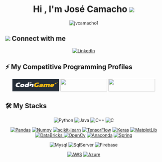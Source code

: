 <h1 align="center">Hi , I'm José Camacho <img src="https://media.giphy.com/media/hvRJCLFzcasrR4ia7z/giphy.gif" width="35"></h1>

<p align="center"><img src="https://github-readme-streak-stats.herokuapp.com/?user=jvcamacho1&theme=algolia" alt="jvcamacho1" /></p>

## <img src="https://media.giphy.com/media/iY8CRBdQXODJSCERIr/giphy.gif" width="30px"> Connect with me
<p align="center">
<a href="(https://www.linkedin.com/in/jos%C3%A9-victor-xavier-camacho-9a1a34197/)/"><img src="https://img.shields.io/badge/linkedin-%230A66C2.svg?style=plastic&logo=linkedin&logoColor=white" width="180" height="40" alt="LinkedIn"/></a>
</p>

## ⚡ My Competitive Programming Profiles
<p align="center">
  <a href="https://www.codingame.com/profile/ce3be6c5b8896d64e3c98477fffbddf46685844"><img src="https://github.com/jvcamacho1/jvcamacho1/blob/main/cg.PNG"
   width="150" height="40"></img></a>
  <a href="https://leetcode.com/jvcamacho1/"><img src="https://img.shields.io/badge/LeetCode-000000?style=for-the-badge&logo=LeetCode&logoColor=#d16c06"
   width="150" height="40"></img></a>
  <a href="https://www.hackerrank.com/jv_camacho"><img src="https://img.shields.io/badge/-Hackerrank-2EC866?style=for-the-badge&logo=HackerRank&logoColor=white"           width="150" height="40"></img></a>
</p>

## 🛠️ My Stacks
<!--📋 Languages-->
<p align="center"> 
  <a><img alt="Python" src="https://img.shields.io/badge/Python%20-%2314354C.svg?style=plastic&logo=python&logoColor=white"width="120" height="30"></a>
  <a><img alt="Java" src="https://img.shields.io/badge/Java-%23007396.svg?style=plastic&logo=java&logoColor=white"width="120" height="30"></a>
  <a><img alt="C++" src="https://img.shields.io/badge/C++%20-%2300599C.svg?style=plastic&logo=c%2B%2B&logoColor=white"width="120" height="30"></a>
  <a><img alt="C" src="https://img.shields.io/badge/c-%2300599C.svg?style=plastic&logo=c&logoColor=white"width="120" height="30"></a>
</p>

<!--📚 Frameworks, Platforms and Libraries-->
<p align="center">
<a href="#"><img alt="Pandas" src="https://img.shields.io/badge/pandas-%23150458.svg?style=plastic&logo=pandas&logoColor=white"width="120" height="30"></a>
<a href="#"><img alt="Numpy" src="https://img.shields.io/badge/numpy-%23013243.svg?style=plastic&logo=numpy&logoColor=white"width="120" height="30"></a>
<a href="#"><img alt="scikit-learn" src="https://img.shields.io/badge/scikit--learn-%23F7931E.svg?style=plastic&logo=scikit-learn&logoColor=white"width="120" height="30"></a>
<a href="#"><img alt="TensorFlow" src="https://img.shields.io/badge/TensorFlow-%23FF6F00.svg?style=plastic&logo=TensorFlow&logoColor=white"width="120" height="30"></a>
<a href="#"><img alt="Keras" src="https://img.shields.io/badge/Keras-%23D00000.svg?style=plastic&logo=Keras&logoColor=white"width="120" height="30"></a>
<a href="#"><img alt="MatplotLib" src="https://img.shields.io/badge/Matplotlib-%23#ffffff.svg?style=plastic&logo=Matplotlib&logoColor=white"width="120" height="30"</a>
<a href="#"><img alt="DataBricks" src="https://img.shields.io/badge/Databricks-FF3621?style=for-the-badge&logo=Databricks&logoColor=white"width="120" height="30"</a>
<a href="#"><img alt="OpenCv" src="https://img.shields.io/badge/opencv-%23white.svg?style=plastic&logo=opencv&logoColor=white"width="120" height="30"></a>
<a href="#"><img alt="Anaconda" src="https://img.shields.io/badge/Anaconda-%2344A833.svg?style=plastic&logo=anaconda&logoColor=white"width="120" height="30"></a>
<a href="#"><img alt="Spring" src="https://img.shields.io/badge/spring-%236DB33F.svg?style=plastic&logo=spring&logoColor=white"width="120" height="30"></a>
</p>

<!--💾 Databases-->
<p align="center"> 
  <a> <img alt="Mysql" src="https://img.shields.io/badge/mysql-%2300f.svg?style=plastic&logo=mysql&logoColor=white"width="120" height="30"></a>
  <a> <img alt="SqlServer" src="https://img.shields.io/badge/Microsoft%20SQL%20Sever-CC2927?style=plastic&logo=microsoft%20sql%20server&logoColor=white"width="120" height="30"></a>
  <a> <img alt="Firebase" src="https://img.shields.io/badge/Firebase-039BE5?style=plastic&logo=Firebase&logoColor=white"width="120" height="30"></a>
</p>

<!--☁️ Hosting/SaaS-->
<p align="center">
<a href="#"><img alt="AWS" src="https://img.shields.io/badge/AWS-%23FF9900.svg?style=plastic&logo=amazon-aws&logoColor=white"width="120" height="30"></a>
<a href="#"><img alt="Azure" src="https://img.shields.io/badge/azure-%230072C6.svg?style=plastic&logo=microsoftazure&logoColor=white"width="120" height="30"</a> 
</p>


 

